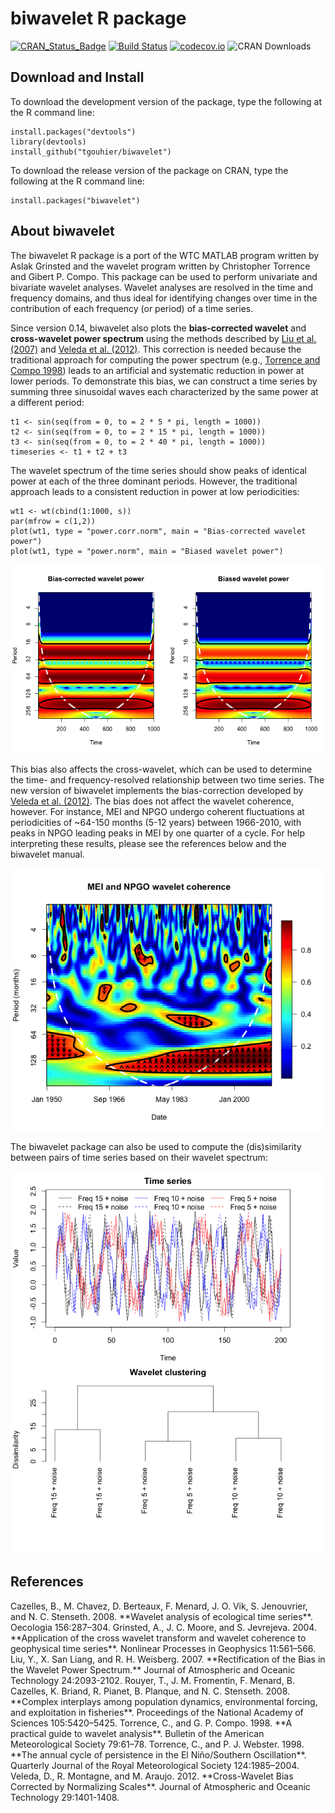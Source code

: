 # biwavelet R package

[![CRAN_Status_Badge](http://www.r-pkg.org/badges/version/biwavelet)](http://cran.r-project.org/package=biwavelet)
[![Build Status](https://travis-ci.org/vsimko/biwavelet.svg)](https://travis-ci.org/vsimko/biwavelet)
[![codecov.io](https://codecov.io/github/vsimko/biwavelet/coverage.svg?branch=master)](https://codecov.io/github/vsimko/biwavelet?branch=master)
![CRAN Downloads](http://cranlogs-dev.r-pkg.org/badges/biwavelet)

## Download and Install

To download the development version of the package, type the following at the R command line:
```{r}
install.packages("devtools")
library(devtools)
install_github("tgouhier/biwavelet")
```

To download the release version of the package on CRAN, type the following at the R command line:
```{r}
install.packages("biwavelet")
```

## About biwavelet
The biwavelet R package is a port of the WTC MATLAB program written by Aslak Grinsted and the wavelet
program written by Christopher Torrence and Gibert P. Compo. This package can be used to perform
univariate and bivariate wavelet analyses. Wavelet analyses are resolved in the time and frequency
domains, and thus ideal for identifying changes over time in the contribution of each frequency
(or period) of a time series.

Since version 0.14, biwavelet also plots the **bias-corrected wavelet** and **cross-wavelet power spectrum**
using the methods described by [Liu et al. (2007)](#Liu2007) and [Veleda et al. (2012)](#Veleda2012).
This correction is needed because the traditional approach for computing the power spectrum
(e.g., [Torrence and Compo 1998](#TorrenceCompo1998)) leads to an artificial and systematic
reduction in power at lower periods. To demonstrate this bias, we can construct a time series
by summing three sinusoidal waves each characterized by the same power at a different period:

```{r}
t1 <- sin(seq(from = 0, to = 2 * 5 * pi, length = 1000)) 
t2 <- sin(seq(from = 0, to = 2 * 15 * pi, length = 1000)) 
t3 <- sin(seq(from = 0, to = 2 * 40 * pi, length = 1000)) 
timeseries <- t1 + t2 + t3
```

The wavelet spectrum of the time series should show peaks of identical power at each of the three
dominant periods. However, the traditional approach leads to a consistent reduction in power at low
periodicities:

```{r}
wt1 <- wt(cbind(1:1000, s))
par(mfrow = c(1,2)) 
plot(wt1, type = "power.corr.norm", main = "Bias-corrected wavelet power") 
plot(wt1, type = "power.norm", main = "Biased wavelet power")
```
![Bias-corrected vs Biased wavelet power](inst/webimg/wt_bias.png)

This bias also affects the cross-wavelet, which can be used to determine the time- and frequency-resolved
relationship between two time series. The new version of biwavelet implements the bias-correction developed
by [Veleda et al. (2012)](#Veleda2012). The bias does not affect the wavelet coherence, however.
For instance, MEI and NPGO undergo coherent fluctuations at periodicities of ~64-150 months (5-12 years)
between 1966-2010, with peaks in NPGO leading peaks in MEI by one quarter of a cycle. For help interpreting
these results, please see the references below and the biwavelet manual.

![MEI and NPGO wavelet coherence](inst/webimg/wtc.png)

The biwavelet package can also be used to compute the (dis)similarity between pairs of time series based
on their wavelet spectrum:

![Similarity between pairs of time series based on their wavelet spectrum](inst/webimg/wclust.png)

## References

<a id="Cazelles2008"/>
Cazelles, B., M. Chavez, D. Berteaux, F. Menard, J. O. Vik, S. Jenouvrier, and N. C. Stenseth. 2008.
**Wavelet analysis of ecological time series**.
Oecologia 156:287–304.

<a id="Grinsted2004"/>
Grinsted, A., J. C. Moore, and S. Jevrejeva. 2004.
**Application of the cross wavelet transform and wavelet coherence to geophysical time series**.
Nonlinear Processes in Geophysics 11:561–566.

<a id="Liu2007"/>
Liu, Y., X. San Liang, and R. H. Weisberg. 2007.
**Rectification of the Bias in the Wavelet Power Spectrum.**
Journal of Atmospheric and Oceanic Technology 24:2093-2102.

<a id="Rouyer2008"/>
Rouyer, T., J. M. Fromentin, F. Menard, B. Cazelles, K. Briand, R. Pianet, B. Planque, and N. C. Stenseth. 2008.
**Complex interplays among population dynamics, environmental forcing, and exploitation in fisheries**.
Proceedings of the National Academy of Sciences 105:5420–5425.

<a id="TorrenceCompo1998"/>
Torrence, C., and G. P. Compo. 1998.
**A practical guide to wavelet analysis**.
Bulletin of the American Meteorological Society 79:61–78.

<a id="TorrenceWebster1998"/>
Torrence, C., and P. J. Webster. 1998.
**The annual cycle of persistence in the El Niño/Southern Oscillation**.
Quarterly Journal of the Royal Meteorological Society 124:1985–2004.

<a id="Veleda2012"/>
Veleda, D., R. Montagne, and M. Araujo. 2012.
**Cross-Wavelet Bias Corrected by Normalizing Scales**.
Journal of Atmospheric and Oceanic Technology 29:1401-1408.
